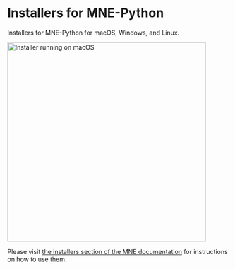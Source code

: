 # Installers for MNE-Python

Installers for MNE-Python for macOS, Windows, and Linux.

<img src="https://mne.tools/dev/_static/mne_installer_macOS.png" alt="Installer running on macOS" width="450px">

Please visit [the installers section of the MNE documentation](https://mne.tools/dev/install/installers.html) for instructions on how to use them.
